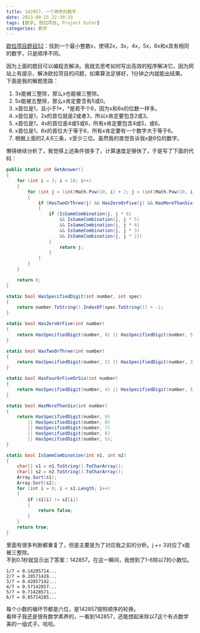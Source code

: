 ```yaml
---
title: 142857，一个神奇的数字
date: 2013-09-25 22:39:33
tags: [数学, 欧拉项目, Project Euler]
categories: 数学
---
```

[欧拉项目题目52](https://projecteuler.net/problem=52 "Problem 52 - Project Euler")：找到一个最小整数x，使得2x，3x，4x，5x，6x和x具有相同的数字，只是顺序不同。

因为上面的题目可以编程去解决。我就去思考如何写出高效的程序解决它。因为网站上有提示，解决欧拉项目的问题，如果算法足够好，1分钟之内就能出结果。  
下面是我的解题思路：  
1. 3x能被三整除，那么x也能被三整除。
2. 5x能被五整除，那么x肯定要含有5或0。
3. x首位是1，且小于1*，*是若干个6，因为x和6x的位数一样多。
4. x首位是1，2x的首位就是2或者3，所以x肯定要包含2或3。
5. x首位是1，4x的首位是4或5或6，所有x肯定要包含4或5，或6。
6. x首位是1，6x的首位大于等于6，所有x肯定要有一个数字大于等于6。
7. 根据上面的2,4,6三条，x至少三位。虽然我的直觉告诉我x是6位的数字。
<!-- more -->
懒得继续分析了，我觉得上述条件很多了，计算速度足够快了，于是写了下面的代码：
``` csharp
public static int GetAnswer()
{
    for (int i = 3; i < 10; i++)
    {
        for (int j = (int)Math.Pow(10, i) + 2; j < (int)Math.Pow(10, i + 1) / 6; j += 3)
        {
            if (HasTwoOrThree(j) && HasZeroOrFive(j) && HasMoreThanSix(j) && HasFourOrFiveOrSix(j))
            {
                if (IsSameCombination(j, j * 6)
                    && IsSameCombination(j, j * 5)
                    && IsSameCombination(j, j * 4)
                    && IsSameCombination(j, j * 3)
                    && IsSameCombination(j, j * 2))
                {
                    return j;
                }
            }
        }
    }

    return 0;
}

static bool HasSpecifiedDigit(int number, int spec)
{
    return number.ToString().IndexOf(spec.ToString()) > -1;
}

static bool HasZeroOrFive(int number)
{
    return HasSpecifiedDigit(number, 0) || HasSpecifiedDigit(number, 5);
}

static bool HasTwoOrThree(int number)
{
    return HasSpecifiedDigit(number, 2) || HasSpecifiedDigit(number, 3);
}

static bool HasFourOrFiveOrSix(int number)
{
    return HasSpecifiedDigit(number, 4) || HasSpecifiedDigit(number, 5) || HasSpecifiedDigit(number, 6);
}

static bool HasMoreThanSix(int number)
{
    return HasSpecifiedDigit(number, 9) 
        || HasSpecifiedDigit(number, 8) 
        || HasSpecifiedDigit(number, 7) 
        || HasSpecifiedDigit(number, 6) 
        || HasSpecifiedDigit(number, 5);
}

static bool IsSameCombination(int n1, int n2)
{
    char[] s1 = n1.ToString().ToCharArray();
    char[] s2 = n2.ToString().ToCharArray();
    Array.Sort(s1);
    Array.Sort(s2);
    for (int i = 0; i < s1.Length; i++)
    {
        if (s1[i] != s2[i])
        {
            return false;
        }
    }
    return true;
}
```

里面有很多判断都重复了，但是主要是为了对应我之前的分析。j += 3对应了x能被三整除。  
不到0.1秒就显示出了答案：142857。在这一瞬间，我想到了1-6除以7的小数位。  
```
1/7 = 0.14285714...  
2/7 = 0.28571428...  
3/7 = 0.42857142...  
4/7 = 0.57142857...  
5/7 = 0.71428571...  
6/7 = 0.85714285...  
```
每个小数的循环节都是六位，是142857按照顺序的轮换。  
看样子我还是很有数学素养的，一看到142857，还能想起来除以7这个有点数学美的一组式子。哈哈。